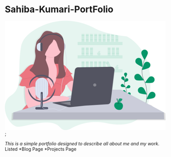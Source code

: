 # Sahiba-Kumari-PortFolio

![Hero logo](images/hero.svg);

*This is a simple portfolio designed to describe all about me and my work.*
Listed
*Blog Page
*Projects Page

